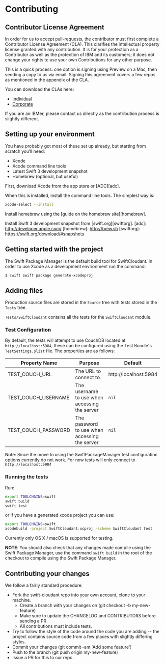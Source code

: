 # Contributing

## Contributor License Agreement

In order for us to accept pull-requests, the contributor must first complete
a Contributor License Agreement (CLA). This clarifies the intellectual
property license granted with any contribution. It is for your protection as a
Contributor as well as the protection of IBM and its customers; it does not
change your rights to use your own Contributions for any other purpose.

This is a quick process: one option is signing using Preview on a Mac,
then sending a copy to us via email. Signing this agreement covers a few repos
as mentioned in the appendix of the CLA.

You can download the CLAs here:

 - [Individual](http://cloudant.github.io/cloudant-sync-eap/cla/cla-individual.pdf)
 - [Corporate](http://cloudant.github.io/cloudant-sync-eap/cla/cla-corporate.pdf)

If you are an IBMer, please contact us directly as the contribution process is
slightly different.

## Setting up your environment

You have probably got most of these set up already, but starting from scratch
you'll need:

* Xcode
* Xcode command line tools
* Latest Swift 3 development snapshot
* Homebrew (optional, but useful)

First, download Xcode from the app store or [ADC][adc].

When this is installed, install the command line tools. The simplest way is:

```bash
xcode-select --install
```

Install homebrew using the [guide on the homebrew site][homebrew].


Install Swift 3 development snapshot from [swift.org][swiftorg].
[adc]: http://developer.apple.com/
[homebrew]: http://brew.sh
[swiftorg]: https://swift.org/download/#snapshots

## Getting started with the project

The Swift Package Manager is the default build tool for SwiftCloudant. In order
to use Xcode as a development envrionment run the command:

```bash
$ swift swift package generate-xcodeproj
```

## Adding files

Production source files are stored in the `Source` tree with tests stored in the
`Tests` tree.

`Tests/SwiftCloudant` contains all the tests for the `SwiftCloudant` module.

### Test Configuration

By default, the tests will attempt to use CouchDB located at `http://localhost:5984`,
these can be configured using the Test Bundle's `TestSettings.plist` file. The properties
are as follows:

| Property Name | Purpose | Default |
|---------------|---------|---------|
| TEST_COUCH_URL | The URL to connect to | http://localhost:5984 |
| TEST_COUCH_USERNAME | The username to use when accessing the server | `nil` |
| TEST_COUCH_PASSWORD | The password to use when accessing the server | `nil`|


Note: Since the move to using the SwiftPackageManager test configuration options
currently do not work. For now tests will only connect to `http://localhost:5984`

### Running the tests

Run:
```bash
export TOOLCHAINS=swift
swift build
swift test
```

or if you have a generated xcode project you can use:
```bash
export TOOLCHAINS=swift
xcodebuild -project SwiftCloudant.xcproj -scheme SwiftCloudant test
```

Currently only OS X / macOS is supported for testing.

__NOTE__: You should also check that any changes made compile using the Swift Package Manager,
use the command `swift build` in the root of the checkout to compile using the Swift Package Manager.

## Contributing your changes

We follow a fairly standard procedure:

* Fork the swift-cloudant repo into your own account, clone to your machine.
    * Create a branch with your changes on (git checkout -b my-new-feature)
    * Make sure to update the CHANGELOG and CONTRIBUTORS before sending a PR.
    * All contributions must include tests.
* Try to follow the style of the code around the code you are adding -- the project contains source code from a few places with slightly differing styles.
* Commit your changes (git commit -am 'Add some feature')
* Push to the branch (git push origin my-new-feature)
* Issue a PR for this to our repo.

